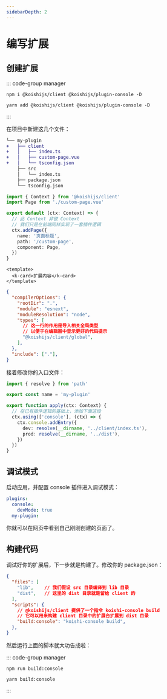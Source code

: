```yaml
---
sidebarDepth: 2
---
```


# 编写扩展

## 创建扩展

::: code-group manager
```npm
npm i @koishijs/client @koishijs/plugin-console -D
```
```yarn
yarn add @koishijs/client @koishijs/plugin-console -D
```
:::

在项目中新建这几个文件：

```diff
└── my-plugin
+   ├── client
+   │   ├── index.ts
+   │   ├── custom-page.vue
+   │   └── tsconfig.json
    ├── src
    │   └── index.ts
    ├── package.json
    └── tsconfig.json
```

```ts title=client/index.ts no-extra-header
import { Context } from '@koishijs/client'
import Page from './custom-page.vue'

export default (ctx: Context) => {
  // 此 Context 非彼 Context
  // 我们只是在前端同样实现了一套插件逻辑
  ctx.addPage({
    name: '页面标题',
    path: '/custom-page',
    component: Page,
  })
}
```

```vue title=client/custom-page.vue
<template>
  <k-card>扩展内容</k-card>
</template>
```

```json title=client/tsconfig.json
{
  "compilerOptions": {
    "rootDir": ".",
    "module": "esnext",
    "moduleResolution": "node",
    "types": [
      // 这一行的作用是导入相关全局类型
      // 以便于在编辑器中显示更好的代码提示
      "@koishijs/client/global",
    ],
  },
  "include": ["."],
}
```

接着修改你的入口文件：

```ts title=src/index.ts
import { resolve } from 'path'

export const name = 'my-plugin'

export function apply(ctx: Context) {
  // 在已有插件逻辑的基础上，添加下面这段
  ctx.using(['console'], (ctx) => {
    ctx.console.addEntry({
      dev: resolve(__dirname, '../client/index.ts'),
      prod: resolve(__dirname, '../dist'),
    })
  })
}
```

## 调试模式

启动应用，并配置 console 插件进入调试模式：

```yaml
plugins:
  console:
    devMode: true
  my-plugin:
```

你就可以在网页中看到自己刚刚创建的页面了。

## 构建代码

调试好你的扩展后，下一步就是构建了。修改你的 package.json：

```json title=package.json
{
  "files": [
    "lib",    // 我们假设 src 目录编译到 lib 目录
    "dist",   // 这里的 dist 目录就是留给 client 的
  ],
  "scripts": {
    // @koishijs/client 提供了一个指令 koishi-console build
    // 它可以用来构建 client 目录中的扩展台扩展到 dist 目录
    "build:console": "koishi-console build",
  },
}
```

然后运行上面的脚本就大功告成啦：

::: code-group manager
```npm
npm run build:console
```
```yarn
yarn build:console
```
:::
